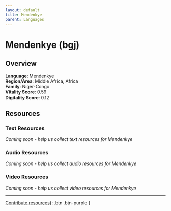 ```yaml
---
layout: default
title: Mendenkye
parent: Languages
---
```


# Mendenkye (bgj)

## Overview

**Language**: Mendenkye  
**Region/Area**: Middle Africa, Africa  
**Family**: Niger-Congo  
**Vitality Score**: 0.59  
**Digitality Score**: 0.12  

## Resources

### Text Resources
*Coming soon - help us collect text resources for Mendenkye*

### Audio Resources
*Coming soon - help us collect audio resources for Mendenkye*

### Video Resources
*Coming soon - help us collect video resources for Mendenkye*

---

[Contribute resources](https://fairtrain.github.io/){: .btn .btn-purple }
